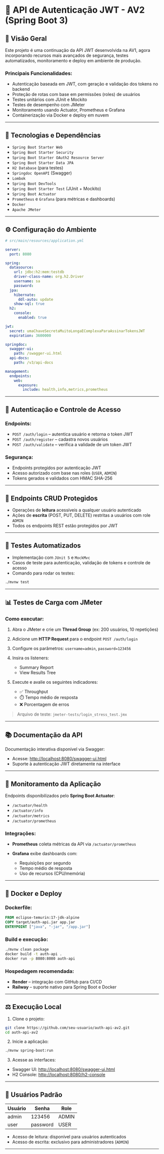 # 🔐 API de Autenticação JWT - AV2 (Spring Boot 3)

## 🚀 Visão Geral

Este projeto é uma continuação da API JWT desenvolvida na AV1, agora incorporando recursos mais avançados de segurança, testes automatizados, monitoramento e deploy em ambiente de produção.

### Principais Funcionalidades:

* Autenticação baseada em JWT, com geração e validação dos tokens no backend
* Proteção de rotas com base em permissões (roles) de usuários
* Testes unitários com JUnit e Mockito
* Testes de desempenho com JMeter
* Monitoramento usando Actuator, Prometheus e Grafana
* Containerização via Docker e deploy em nuvem

---

## 📆 Tecnologias e Dependências

* `Spring Boot Starter Web`
* `Spring Boot Starter Security`
* `Spring Boot Starter OAuth2 Resource Server`
* `Spring Boot Starter Data JPA`
* `H2 Database` (para testes)
* `Springdoc OpenAPI` (Swagger)
* `Lombok`
* `Spring Boot DevTools`
* `Spring Boot Starter Test` (JUnit + Mockito)
* `Spring Boot Actuator`
* `Prometheus` e `Grafana` (para métricas e dashboards)
* `Docker`
* `Apache JMeter`

---

## ⚙️ Configuração do Ambiente

```yaml
# src/main/resources/application.yml

server:
  port: 8080

spring:
  datasource:
    url: jdbc:h2:mem:testdb
    driver-class-name: org.h2.Driver
    username: sa
    password:
  jpa:
    hibernate:
      ddl-auto: update
    show-sql: true
  h2:
    console:
      enabled: true

jwt:
  secret: umaChaveSecretaMuitoLongaEComplexaParaAssinarTokensJWT
  expiration: 3600000

springdoc:
  swagger-ui:
    path: /swagger-ui.html
  api-docs:
    path: /v3/api-docs

management:
  endpoints:
    web:
      exposure:
        include: health,info,metrics,prometheus
```

---

## 🔐 Autenticação e Controle de Acesso

### Endpoints:

* `POST /auth/login` – autentica usuário e retorna o token JWT
* `POST /auth/register` – cadastra novos usuários
* `POST /auth/validate` – verifica a validade de um token JWT

### Segurança:

* Endpoints protegidos por autenticação JWT
* Acesso autorizado com base nas roles (`USER`, `ADMIN`)
* Tokens gerados e validados com HMAC SHA-256

---

## 🧹 Endpoints CRUD Protegidos

* Operações de **leitura** acessíveis a qualquer usuário autenticado
* Ações de **escrita** (POST, PUT, DELETE) restritas a usuários com role `ADMIN`
* Todos os endpoints REST estão protegidos por JWT

---

## 🧊 Testes Automatizados

* Implementação com `JUnit 5` e `MockMvc`
* Casos de teste para autenticação, validação de tokens e controle de acesso
* Comando para rodar os testes:

```bash
./mvnw test
```

---

## 📊 Testes de Carga com JMeter

### Como executar:

1. Abra o JMeter e crie um **Thread Group** (ex: 200 usuários, 10 repetições)

2. Adicione um **HTTP Request** para o endpoint `POST /auth/login`

3. Configure os parâmetros: `username=admin`, `password=123456`

4. Insira os listeners:

   * Summary Report
   * View Results Tree

5. Execute e avalie os seguintes indicadores:

   * ✅ Throughput
   * ⏱️ Tempo médio de resposta
   * ❌ Porcentagem de erros

> Arquivo de teste: `jmeter-tests/login_stress_test.jmx`

---

## 📚 Documentação da API

Documentação interativa disponível via Swagger:

* Acesse: [http://localhost:8080/swagger-ui.html](http://localhost:8080/swagger-ui.html)
* Suporte à autenticação JWT diretamente na interface

---

## 🧺 Monitoramento da Aplicação

Endpoints disponibilizados pelo **Spring Boot Actuator**:

* `/actuator/health`
* `/actuator/info`
* `/actuator/metrics`
* `/actuator/prometheus`

### Integrações:

* **Prometheus** coleta métricas da API via `/actuator/prometheus`
* **Grafana** exibe dashboards com:

  * Requisições por segundo
  * Tempo médio de resposta
  * Uso de recursos (CPU/memória)

---

## 🐳 Docker e Deploy

### Dockerfile:

```dockerfile
FROM eclipse-temurin:17-jdk-alpine
COPY target/auth-api.jar app.jar
ENTRYPOINT ["java", "-jar", "/app.jar"]
```

### Build e execução:

```bash
./mvnw clean package
docker build -t auth-api .
docker run -p 8080:8080 auth-api
```

### Hospedagem recomendada:

* **Render** – integração com GitHub para CI/CD
* **Railway** – suporte nativo para Spring Boot e Docker

---

## ⚖️ Execução Local

1. Clone o projeto:

```bash
git clone https://github.com/seu-usuario/auth-api-av2.git
cd auth-api-av2
```

2. Inicie a aplicação:

```bash
./mvnw spring-boot:run
```

3. Acesse as interfaces:

* Swagger UI: [http://localhost:8080/swagger-ui.html](http://localhost:8080/swagger-ui.html)
* H2 Console: [http://localhost:8080/h2-console](http://localhost:8080/h2-console)

---

## 👥 Usuários Padrão

| Usuário | Senha    | Role  |
| ------- | -------- | ----- |
| admin   | 123456   | ADMIN |
| user    | password | USER  |

* Acesso de leitura: disponível para usuários autenticados
* Acesso de escrita: exclusivo para administradores (`ADMIN`)

---
